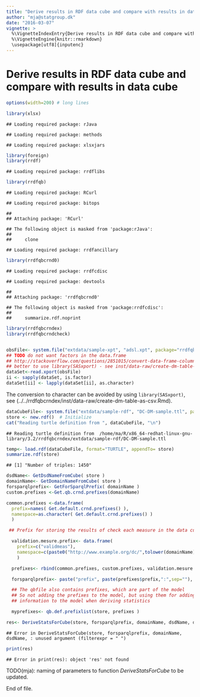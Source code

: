 ```yaml
---
title: "Derive results in RDF data cube and compare with results in data cube"
author: "mja@statgroup.dk"
date: "2016-03-07"
vignette: >
  %\VignetteIndexEntry{Derive results in RDF data cube and compare with results in data cube}
  %\VignetteEngine{knitr::rmarkdown}
  \usepackage[utf8]{inputenc}
---
```


# Derive results in RDF data cube and compare with results in data cube



```r
options(width=200) # long lines

library(xlsx)
```

```
## Loading required package: rJava
```

```
## Loading required package: methods
```

```
## Loading required package: xlsxjars
```

```r
library(foreign)
library(rrdf)
```

```
## Loading required package: rrdflibs
```

```r
library(rrdfqb)
```

```
## Loading required package: RCurl
```

```
## Loading required package: bitops
```

```
## 
## Attaching package: 'RCurl'
```

```
## The following object is masked from 'package:rJava':
## 
##     clone
```

```
## Loading required package: rrdfancillary
```

```r
library(rrdfqbcrnd0)
```

```
## Loading required package: rrdfcdisc
```

```
## Loading required package: devtools
```

```
## 
## Attaching package: 'rrdfqbcrnd0'
```

```
## The following object is masked from 'package:rrdfcdisc':
## 
##     summarize.rdf.noprint
```

```r
library(rrdfqbcrndex)
library(rrdfqbcrndcheck)


obsFile<- system.file("extdata/sample-xpt", "adsl.xpt", package="rrdfqbcrndex")
## TODO do not want factors in the data.frame
## http://stackoverflow.com/questions/2851015/convert-data-frame-columns-from-factors-to-characters
## better to use library(SASxport) - see inst/data-raw/create-dm-table-as-csv.Rmd
dataSet<-read.xport(obsFile)
ii <- sapply(dataSet, is.factor)
dataSet[ii] <- lapply(dataSet[ii], as.character)
```
The conversion to character can be avoided by using
`library(SASxport)`, see
(../../rrdfqbcrndex/inst/data-raw/create-dm-table-as-csv.Rmd).


```r
dataCubeFile<- system.file("extdata/sample-rdf", "DC-DM-sample.ttl", package="rrdfqbcrndex")
store <- new.rdf()  # Initialize
cat("Reading turtle definition from ", dataCubeFile, "\n")
```

```
## Reading turtle definition from  /home/ma/R/x86_64-redhat-linux-gnu-library/3.2/rrdfqbcrndex/extdata/sample-rdf/DC-DM-sample.ttl
```

```r
temp<- load.rdf(dataCubeFile, format="TURTLE", appendTo= store)
summarize.rdf(store)
```

```
## [1] "Number of triples: 1450"
```

```r
dsdName<- GetDsdNameFromCube( store )
domainName<- GetDomainNameFromCube( store )
forsparqlprefix<- GetForSparqlPrefix( domainName )
custom.prefixes <-Get.qb.crnd.prefixes(domainName)

common.prefixes <-data.frame(
  prefix=names( Get.default.crnd.prefixes() ),
  namespace=as.character( Get.default.crnd.prefixes() )
  )

 ## Prefix for storing the results of check each measure in the data cube

  validation.mesure.prefix<- data.frame(
    prefix=c("validmeas"),
    namespace=c(paste0("http://www.example.org/dc/",tolower(domainName),"/validmeas/"))
    )

  prefixes<- rbind(common.prefixes, custom.prefixes, validation.mesure.prefix)

  forsparqlprefix<- paste("prefix", paste(prefixes$prefix,":",sep=""), paste("<",prefixes$namespace,">",sep=""),sep=" ",collapse="\n")

  ## The qbfile also contains prefixes, which are part of the model
  ## So not adding the prefixes to the model, but using them for adding further
  ## information to the model when deriving statistics

  myprefixes<- qb.def.prefixlist(store, prefixes )

res<- DeriveStatsForCube(store, forsparqlprefix, domainName, dsdName, dataSet, deriveMeasureList=NULL, checkOnly=FALSE, myprefixes=myprefixes, filterexpr=" " ) 
```

```
## Error in DeriveStatsForCube(store, forsparqlprefix, domainName, dsdName, : unused argument (filterexpr = " ")
```

```r
print(res)
```

```
## Error in print(res): object 'res' not found
```

TODO(mja): naming of parameters to function _DeriveStatsForCube_ to be updated.


End of file.

